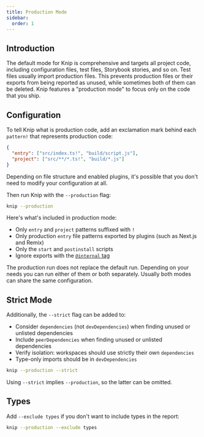 ```yaml
---
title: Production Mode
sidebar:
  order: 1
---
```


## Introduction

The default mode for Knip is comprehensive and targets all project code,
including configuration files, test files, Storybook stories, and so on. Test
files usually import production files. This prevents production files or their
exports from being reported as unused, while sometimes both of them can be
deleted. Knip features a "production mode" to focus only on the code that you
ship.

## Configuration

To tell Knip what is production code, add an exclamation mark behind each
`pattern!` that represents production code:

```json title="knip.json"
{
  "entry": ["src/index.ts!", "build/script.js"],
  "project": ["src/**/*.ts!", "build/*.js"]
}
```

Depending on file structure and enabled plugins, it's possible that you don't
need to modify your configuration at all.

Then run Knip with the `--production` flag:

```sh
knip --production
```

Here's what's included in production mode:

- Only `entry` and `project` patterns suffixed with `!`
- Only production `entry` file patterns exported by plugins (such as Next.js and
  Remix)
- Only the `start` and `postinstall` scripts
- Ignore exports with the [`@internal` tag][1]

The production run does not replace the default run. Depending on your needs you
can run either of them or both separately. Usually both modes can share the same
configuration.

## Strict Mode

Additionally, the `--strict` flag can be added to:

- Consider `dependencies` (not `devDependencies`) when finding unused or
  unlisted dependencies
- Include `peerDependencies` when finding unused or unlisted dependencies
- Verify isolation: workspaces should use strictly their own `dependencies`
- Type-only imports should be in `devDependencies`

```sh
knip --production --strict
```

Using `--strict` implies `--production`, so the latter can be omitted.

## Types

Add `--exclude types` if you don't want to include types in the report:

```sh
knip --production --exclude types
```

[1]: ../reference/jsdoc-tsdoc-tags.md#internal
